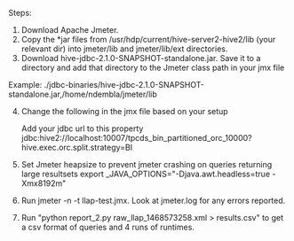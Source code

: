 Steps:
1. Download Apache Jmeter. 
2. Copy the *jar files from /usr/hdp/current/hive-server2-hive2/lib (your relevant dir) into jmeter/lib and jmeter/lib/ext directories.
3. Download hive-jdbc-2.1.0-SNAPSHOT-standalone.jar. Save it to a directory and add that directory to the Jmeter class path in your jmx file

Example:
      <stringProp name="TestPlan.user_define_classpath">./jdbc-binaries/hive-jdbc-2.1.0-SNAPSHOT-standalone.jar,/home/ndembla/jmeter/lib</stringProp>
      
4. Change the following in the jmx file based on your setup

	Add your jdbc url to this property
 	<stringProp name="dbUrl">jdbc:hive2://localhost:10007/tpcds_bin_partitioned_orc_10000?hive.exec.orc.split.strategy=BI</stringProp> 
5. Set Jmeter heapsize to prevent jmeter crashing on queries returning large resultsets
export _JAVA_OPTIONS="-Djava.awt.headless=true -Xmx8192m"
6. Run jmeter -n -t llap-test.jmx. Look at jmeter.log for any errors reported.
7. Run "python report_2.py  raw_llap_1468573258.xml > results.csv" to get a csv format of queries and 4 runs of runtimes.
